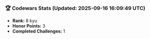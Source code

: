 ### 🏆 Codewars Stats (Updated: 2025-09-16 16:09:49 UTC)

- **Rank:** 8 kyu
- **Honor Points:** 3
- **Completed Challenges:** 1
